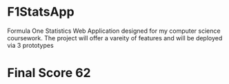 # F1StatsApp
Formula One Statistics Web Application designed for my computer science coursework. The project will offer a vareity of features and will be deployed via 3 prototypes

# Final Score 62
